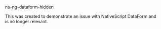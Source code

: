 ns-ng-dataform-hidden

This was created to demonstrate an issue with NativeScript DataForm and is no longer relevant.

